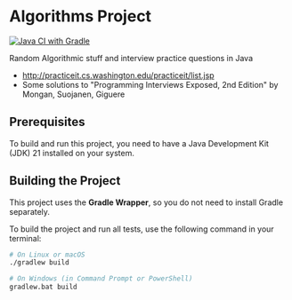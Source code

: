 # Algorithms Project

[![Java CI with Gradle](https://github.com/robertkuhar/Algorithms/actions/workflows/gradle.yml/badge.svg)](https://github.com/robertkuhar/Algorithms/actions/workflows/gradle.yml)

Random Algorithmic stuff and interview practice questions in Java
- http://practiceit.cs.washington.edu/practiceit/list.jsp
- Some solutions to "Programming Interviews Exposed, 2nd Edition" by Mongan, Suojanen, Giguere

## Prerequisites

To build and run this project, you need to have a Java Development Kit (JDK) 21 installed on your 
system.

## Building the Project

This project uses the **Gradle Wrapper**, so you do not need to install Gradle separately.

To build the project and run all tests, use the following command in your terminal:

```bash
# On Linux or macOS
./gradlew build

# On Windows (in Command Prompt or PowerShell)
gradlew.bat build
```